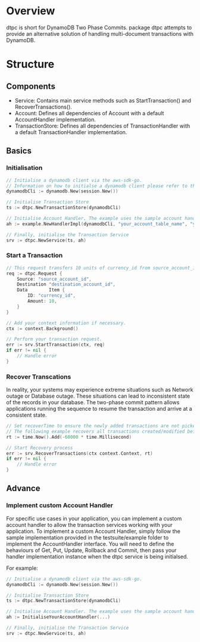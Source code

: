 # Overview
dtpc is short for DynamoDB Two Phase Commits.
package dtpc attempts to provide an alternative solution of handling multi-document transactions with DynamoDB.

# Structure
## Components
- Service: Contains main service methods such as StartTransaction() and RecoverTransactions().
- Account: Defines all dependencies of Account with a default AccountHandler implementation.
- TransactionStore: Defines all dependencies of TransactionHandler with a default TransactionHandler implementation.

## Basics
### Initialisation
```go
// Initialise a dynamodb client via the aws-sdk-go.
// Information on how to initialse a dynamodb client please refer to the offcial documentation of Dynamodb Go SDK: https://docs.aws.amazon.com/sdk-for-go/api/service/dynamodb/
dynamodbCli := dynamodb.New(session.New())

// Initialise Transaction Store
ts := dtpc.NewTransactionStore(dynamodbCli)

// Initialise Account Handler. The example uses the sample account handler implementation.
ah := example.NewHandlerImpl(dynamodbCli, "your_account_table_name", "your_account_hash_key_name")

// Finally, initialise the Transaction Service
srv := dtpc.NewService(ts, ah)
```

### Start a Transaction
```go
// This request transfers 10 units of currency_id from source_account_id to destination_account_id.
req := dtpc.Request {
    Source: "source_account_id",
	Destination "destination_account_id",
	Data        Item {
        ID: "currency_id",
        Amount: 10,
    }
}

// Add your context information if necessary.
ctx := context.Background()

// Perform your transaction request.
err := srv.StartTransaction(ctx, req)
if err != nil {
    // Handle error
}
```

### Recover Transcations
In reality, your systems may experience extreme situations such as Network outage or Database outage. These situations can lead to inconsistent state of the records in your database. The two-phase commit pattern allows applications running the sequence to resume the transaction and arrive at a consistent state.
```go
// Set recoverTime to ensure the newly added transactions are not picked up by the recovery process.
// The following example recovers all transactions created/modified before a minute ago.
rt := time.Now().Add(-60000 * time.Millisecond)

// Start Recovery process
err := srv.RecoverTransactions(ctx context.Context, rt)
if err != nil {
    // Handle error
}
```

## Advance
### Implement custom Account Handler
For specific use cases in your application, you can implement a custom account handler to allow the transaction services working with your application. To implement a custom Account Handler, simply follow the sample implementation provided in the testsuite/example folder to implement the AccountHandler interface. You will need to define the behaviours of Get, Put, Update, Rollback and Commit, then pass your handler implementation instance when the dtpc service is being initialsed.

For example:
```go
// Initialise a dynamodb client via the aws-sdk-go.
dynamodbCli := dynamodb.New(session.New())

// Initialise Transaction Store
ts := dtpc.NewTransactionStore(dynamodbCli)

// Initialise Account Handler. The example uses the sample account handler implementation.
ah := InitialiseYourAccountHandler(...)

// Finally, initialise the Transaction Service
srv := dtpc.NewService(ts, ah)
```

